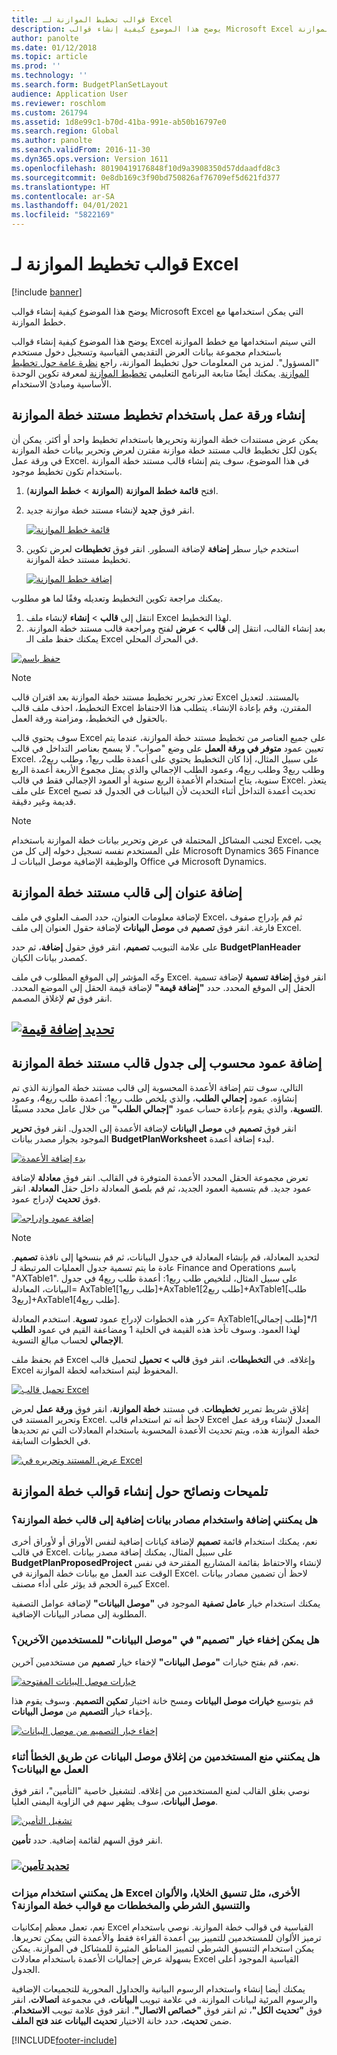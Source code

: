 ```yaml
---
title: قوالب تخطيط الموازنة لـ Excel
description: يوضح هذا الموضوع كيفية إنشاء قوالب Microsoft Excel التي يمكن استخدامها مع خطط الموازنة.
author: panolte
ms.date: 01/12/2018
ms.topic: article
ms.prod: ''
ms.technology: ''
ms.search.form: BudgetPlanSetLayout
audience: Application User
ms.reviewer: roschlom
ms.custom: 261794
ms.assetid: 1d8e99c1-b70d-41ba-991e-ab50b16797e0
ms.search.region: Global
ms.author: panolte
ms.search.validFrom: 2016-11-30
ms.dyn365.ops.version: Version 1611
ms.openlocfilehash: 80190419176848f10d9a3908350d57ddaadfd8c3
ms.sourcegitcommit: 0e8db169c3f90bd750826af76709ef5d621fd377
ms.translationtype: HT
ms.contentlocale: ar-SA
ms.lasthandoff: 04/01/2021
ms.locfileid: "5822169"
---
```

# <a name="budget-planning-templates-for-excel"></a>قوالب تخطيط الموازنة لـ Excel

[!include [banner](../includes/banner.md)]

يوضح هذا الموضوع كيفية إنشاء قوالب Microsoft Excel التي يمكن استخدامها مع خطط الموازنة.

يوضح هذا الموضوع كيفية إنشاء قوالب Excel التي سيتم استخدامها مع خطط الموازنة باستخدام مجموعة بيانات العرض التقديمي القياسية وتسجيل دخول مستخدم "المسؤول". لمزيد من المعلومات حول تخطيط الموازنة، راجع [نظرة عامة حول تخطيط الموازنة](budget-planning-overview-configuration.md). يمكنك أيضًا متابعة البرنامج التعليمي [تخطيط الموازنة](budget-plan.md) لمعرفة تكوين الوحدة الأساسية ومبادئ الاستخدام.

## <a name="generate-a-worksheet-using-budget-plan-document-layout"></a>إنشاء ورقة عمل باستخدام تخطيط مستند خطة الموازنة

يمكن عرض مستندات خطة الموازنة وتحريرها باستخدام تخطيط واحد أو أكثر. يمكن أن يكون لكل تخطيط قالب مستند خطة موازنة مقترن لعرض وتحرير بيانات خطة الموازنة في ورقة عمل Excel. في هذا الموضوع، سوف يتم إنشاء قالب مستند خطة الموازنة باستخدام تكون تخطيط موجود. 

1. افتح **قائمة خطط الموازنة** (**الموازنة** &gt; **خطط الموازنة**). 
2. انقر فوق **جديد** لإنشاء مستند خطة موازنة جديد. 

   [![قائمة خطط الموازنة](./media/bpt11-1024x552.png)](./media/bpt11.png) 

3. استخدم خيار سطر **إضافة** لإضافة السطور. انقر فوق **تخطيطات** لعرض تكوين تخطيط مستند خطة الموازنة. 

   [![إضافة خطط الموازنة](./media/bpt2-1024x274.png)](./media/bpt2.png) 

يمكنك مراجعة تكوين التخطيط وتعديله وفقًا لما هو مطلوب. 
1. انتقل إلى **قالب** &gt; **إنشاء** لإنشاء ملف Excel لهذا التخطيط. 
2. بعد إنشاء القالب، انتقل إلى **قالب** &gt; **عرض** لفتح ومراجعة قالب مستند خطة الموازنة. يمكنك حفظ ملف الـ Excel في المحرك المحلي. 

[![حفظ باسم](./media/bpt3-1024x545.png)](./media/bpt3.png)

> [!NOTE] 
> تعذر تحرير تخطيط مستند خطة الموازنة بعد اقتران قالب Excel بالمستند. لتعديل التخطيط، احذف ملف قالب Excel المقترن، وقم بإعادة الإنشاء. يتطلب هذا الاحتفاظ بالحقول في التخطيط، ومزامنة ورقة العمل. 

سوف يحتوي قالب Excel على جميع العناصر من تخطيط مستند خطة الموازنة، عندما يتم تعيين عمود **متوفر في ورقة العمل** على وضع "صواب". لا يسمح بعناصر التداخل في قالب Excel. على سبيل المثال، إذا كان التخطيط يحتوي على أعمدة طلب ربع1، وطلب ربع2، وطلب ربع3 وطلب ربع4، وعمود الطلب الإجمالي والذي يمثل مجموع الأربعة أعمدة الربع سنوية، يتاح استخدام الأعمدة الربع سنوية أو العمود الإجمالي فقط في قالب Excel. يتعذر على ملف Excel تحديث أعمدة التداخل أثناء التحديث لأن البيانات في الجدول قد تصبح قديمة وغير دقيقة.

> [!NOTE] 
> لتجنب المشاكل المحتملة في عرض وتحرير بيانات خطة الموازنة باستخدام Excel، يجب على المستخدم نفسه تسجيل دخوله إلى كل من Microsoft Dynamics 365 Finance والوظيفة الإضافية موصل البيانات لـ Office في Microsoft Dynamics.

## <a name="add-a-header-to-budget-plan-document-template"></a>إضافة عنوان إلى قالب مستند خطة الموازنة
لإضافة معلومات العنوان، حدد الصف العلوي في ملف Excel، ثم قم بإدراج صفوف فارغة. انقر فوق **تصميم** في **موصل البيانات** لإضافة حقول العنوان إلى ملف Excel.

على علامة التبويب **تصميم**، انقر فوق حقول **إضافة**، ثم حدد **BudgetPlanHeader** كمصدر بيانات الكيان.

وجّه المؤشر إلى الموقع المطلوب في ملف Excel. انقر فوق **إضافة تسمية** لإضافة تسمية الحقل إلى الموقع المحدد. حدد **"إضافة قيمة"** لإضافة قيمة الحقل إلى الموضع المحدد. انقر فوق **تم** لإغلاق المصمم.

## <a name="select-add-valuemediabpt7png"></a>[![تحديد إضافة قيمة](./media/bpt7.png)](./media/bpt7.png)

<a name="add-a-calculated-column-to-budget-plan-document-template-table"></a>إضافة عمود محسوب إلى جدول قالب مستند خطة الموازنة
--------------------------------------------------------------

التالي، سوف تتم إضافة الأعمدة المحسوبة إلى قالب مستند خطة الموازنة الذي تم إنشاؤه. عمود **إجمالي الطلب**، والذي يلخص طلب ربع1: أعمدة طلب ربع4، وعمود **التسوية**، والذي يقوم بإعادة حساب عمود **"إجمالي الطلب"** من خلال عامل محدد مسبقًا.

انقر فوق **تصميم** في **موصل البيانات** لإضافة الأعمدة إلى الجدول. انقر فوق **تحرير** الموجود بجوار مصدر بيانات **BudgetPlanWorksheet** لبدء إضافة أعمدة.

[![بدء إضافة الأعمدة](./media/bpt8-1024x301.png)](./media/bpt8.png) 

تعرض مجموعة الحقل المحدد الأعمدة المتوفرة في القالب. انقر فوق **معادلة** لإضافة عمود جديد. قم بتسمية العمود الجديد، ثم قم بلصق المعادلة داخل حقل **المعادلة**. انقر فوق **تحديث** لإدراج عمود.

[![إضافة عمود وإدراجه](./media/bpt12-1024x565.png)](./media/bpt12.png)

> [!NOTE] 
> لتحديد المعادلة، قم بإنشاء المعادلة في جدول البيانات، ثم قم بنسخها إلى نافذة **تصميم**. عادة ما يتم تسمية جدول العمليات المرتبطة لـ Finance and Operations باسم "AXTable1". على سبيل المثال، لتلخيص طلب ربع1: أعمدة طلب ربع4 في جدول البيانات، المعادلة= AxTable1\[طلب ربع1\]+AxTable1\[طلب ربع2\]+AxTable1\[طلب ربع3\]+AxTable1\[طلب ربع4\].

كرر هذه الخطوات لإدراج عمود **تسوية**. استخدم المعادلة= AxTable1\[طلب إجمالي\]\*$I$1 لهذا العمود. وسوف تأخذ هذه القيمة في الخلية 1 ومضاعفة القيم في عمود **الطلب الإجمالي** لحساب مبالغ التسوية.

قم بحفظ ملف Excel وإغلاقه. في **التخطيطات**، انقر فوق **قالب &gt; تحميل** لتحميل قالب Excel المحفوظ ليتم استخدامه لخطة الموازنة. 

[![تحميل قالب Excel](./media/bpt10-1024x352.png)](./media/bpt10.png) 

إغلاق شريط تمرير **تخطيطات**. في مستند **خطة الموازنة**، انقر فوق **ورقة عمل** لعرض وتحرير المستند في Excel. لاحظ أنه تم استخدام قالب Excel المعدل لإنشاء ورقة عمل خطة الموازنة هذه، ويتم تحديث الأعمدة المحسوبة باستخدام المعادلات التي تم تحديدها في الخطوات السابقة. 

[![عرض المستند وتحريره في Excel](./media/bpt111-1024x431.png)](./media/bpt111.png)

## <a name="tips--tricks-for-creating-budget-plan-templates"></a>تلميحات ونصائح حول إنشاء قوالب خطة الموازنة
### <a name="can-i-add-and-use-additional-data-sources-to-a-budget-plan-template"></a>هل يمكنني إضافة واستخدام مصادر بيانات إضافية إلى قالب خطة الموازنة؟

نعم، يمكنك استخدام قائمة **تصميم** لإضافة كيانات إضافية لنفس الأوراق أو لأوراق أخرى في قالب Excel. على سبيل المثال، يمكنك إضافة مصدر بيانات **BudgetPlanProposedProject** لإنشاء والاحتفاظ بقائمة المشاريع المقترحة في نفس الوقت عند العمل مع بيانات خطة الموازنة في Excel. لاحظ أن تضمين مصادر بيانات كبيرة الحجم قد يؤثر على أداء مصنف Excel. 

يمكنك استخدام خيار **عامل تصفية** الموجود في **"موصل البيانات"** لإضافة عوامل التصفية المطلوبة إلى مصادر البيانات الإضافية.

### <a name="can-i-hide-the-design-option-in-the-data-connector-for-other-users"></a>هل يمكن إخفاء خيار "تصميم" في "موصل البيانات" للمستخدمين الآخرين؟

نعم، قم بفتح خيارات **"موصل البيانات"** لإخفاء خيار **تصميم** من مستخدمين آخرين.

[![خيارات موصل البيانات المفتوحة](./media/bpt13-1024x565.png)](./media/bpt13.png)

قم بتوسيع **خيارات موصل البيانات** ومسح خانة اختيار **تمكين التصميم**. وسوف يقوم هذا بإخفاء خيار **التصميم** من **موصل البيانات**.

[![إخفاء خيار التصميم من موصل البيانات](./media/bpt14-1024x592.png)](./media/bpt14.png)

### <a name="can-i-prevent-users-from-accidently-closing-the-data-connector-while-working-with-data"></a>هل يمكنني منع المستخدمين من إغلاق موصل البيانات عن طريق الخطأ أثناء العمل مع البيانات؟

نوصي بغلق القالب لمنع المستخدمين من إغلاقه. لتشغيل خاصية "التأمين"، انقر فوق **موصل البيانات**، سوف يظهر سهم في الزاوية اليمنى العليا. 

[![تشغيل التأمين](./media/bpt15-1024x285.png)](./media/bpt15.png) 

انقر فوق السهم لقائمة إضافية. حدد **تأمين**.

### <a name="select-lockmediabpt16png"></a>[![تحديد تأمين](./media/bpt16-1024x614.png)](./media/bpt16.png)

### <a name="can-i-use-other-excel-features-like-cell-formatting-colors-conditional-formatting-and-charts-with-my-budget-plan-templates"></a>هل يمكنني استخدام ميزات Excel الأخرى، مثل تنسيق الخلايا، والألوان والتنسيق الشرطي والمخططات مع قوالب خطة الموازنة؟

نعم، تعمل معظم إمكانيات Excel القياسية في قوالب خطة الموازنة. نوصي باستخدام ترميز الألوان للمستخدمين للتمييز بين أعمدة القراءة فقط والأعمدة التي يمكن تحريرها. يمكن استخدام التنسيق الشرطي لتمييز المناطق المثيرة للمشاكل في الموازنة. يمكن بسهولة عرض إجماليات الأعمدة باستخدام معادلات Excel القياسية الموجود أعلى الجدول.

يمكنك أيضا إنشاء واستخدام الرسوم البيانية والجداول المحورية للتجميعات الإضافية والرسوم المرئية لبيانات الموازنة. في علامة تبويب **البيانات**، في مجموعة **اتصالات**، انقر فوق **"تحديث الكل"**، ثم انقر فوق **"خصائص الاتصال"**. انقر فوق علامة تبويب **الاستخدام**. ضمن **تحديث**، حدد خانة الاختيار **تحديث البيانات عند فتح الملف**. 





[!INCLUDE[footer-include](../../includes/footer-banner.md)]
